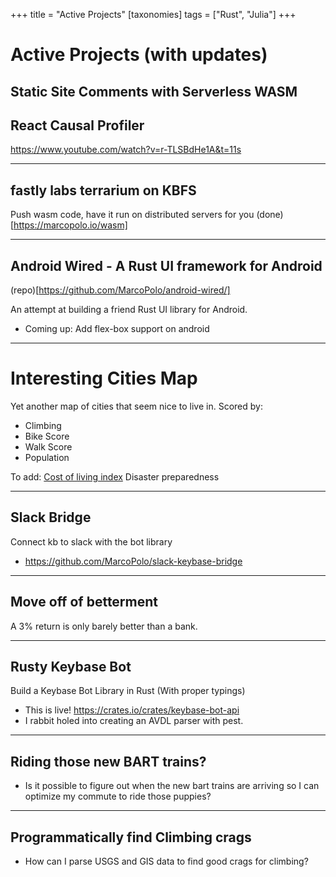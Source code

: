 +++
title = "Active Projects"
[taxonomies]
tags = ["Rust", "Julia"]
+++

# Active Projects (with updates)

## Static Site Comments with Serverless WASM

## React Causal Profiler

https://www.youtube.com/watch?v=r-TLSBdHe1A&t=11s

---

## fastly labs terrarium on KBFS

Push wasm code, have it run on distributed servers for you
(done)[https://marcopolo.io/wasm]

---

## Android Wired - A Rust UI framework for Android

(repo)[https://github.com/MarcoPolo/android-wired/]

An attempt at building a friend Rust UI library for Android.

- Coming up: Add flex-box support on android

---

# Interesting Cities Map

Yet another map of cities that seem nice to live in. Scored by:

- Climbing
- Bike Score
- Walk Score
- Population

To add:
[Cost of living index](https://www.expatistan.com/cost-of-living/index)
Disaster preparedness

---

## Slack Bridge

Connect kb to slack with the bot library

- https://github.com/MarcoPolo/slack-keybase-bridge

---

## Move off of betterment

A 3% return is only barely better than a bank.

---

## Rusty Keybase Bot

Build a Keybase Bot Library in Rust (With proper typings)

- This is live! https://crates.io/crates/keybase-bot-api
- I rabbit holed into creating an AVDL parser with pest.

---

## Riding those new BART trains?

- Is it possible to figure out when the new bart trains are arriving so I can optimize my commute to ride those puppies?

---

## Programmatically find Climbing crags

- How can I parse USGS and GIS data to find good crags for climbing?
